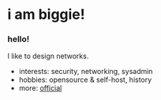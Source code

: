 # i am biggie!
### hello!

I like to design networks. 

- interests: security, networking, sysadmin
- hobbies: opensource & self-host, history
- more: [official](https://biggie.be) 
